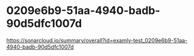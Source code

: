 # 0209e6b9-51aa-4940-badb-90d5dfc1007d
https://sonarcloud.io/summary/overall?id=examly-test_0209e6b9-51aa-4940-badb-90d5dfc1007d
